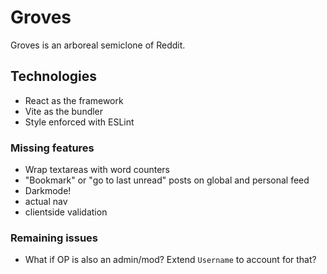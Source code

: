 # Groves

Groves is an arboreal semiclone of Reddit.

## Technologies

- React as the framework
- Vite as the bundler
- Style enforced with ESLint

### Missing features

- Wrap textareas with word counters
- "Bookmark" or "go to last unread" posts on global and personal feed
- Darkmode!
- actual nav
- clientside validation

### Remaining issues

- What if OP is also an admin/mod? Extend `Username` to account for that?
